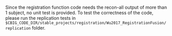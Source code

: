 Since the registration function code needs the recon-all output of more than 1 subject, no unit test is provided. To test the correctness of the code, please run the replication tests in `$CBIG_CODE_DIR/stable_projects/registration/Wu2017_RegistrationFusion/replication` folder.
